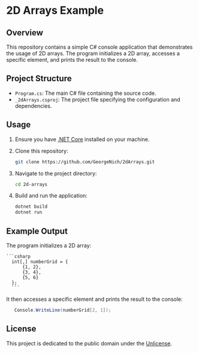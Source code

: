 # 2D Arrays Example

## Overview

This repository contains a simple C# console application that demonstrates the usage of 2D arrays. The program initializes a 2D array, accesses a specific element, and prints the result to the console.

## Project Structure

- `Program.cs`: The main C# file containing the source code.
- `_2dArrays.csproj`: The project file specifying the configuration and dependencies.

## Usage

1. Ensure you have [.NET Core](https://dotnet.microsoft.com/download) installed on your machine.
2. Clone this repository:

    ```bash
    git clone https://github.com/GeorgeNich/2dArrays.git
    ```

3. Navigate to the project directory:

    ```bash
    cd 2d-arrays
    ```

4. Build and run the application:

    ```bash
    dotnet build
    dotnet run
    ```

## Example Output

The program initializes a 2D array:

    ```csharp
      int[,] numberGrid = { 
          {1, 2},
          {3, 4},
          {5, 6}
      };
      ```
It then accesses a specific element and prints the result to the console:
  
 ```csharp
    Console.WriteLine(numberGrid[2, 1]);
  ```

## License

This project is dedicated to the public domain under the [Unlicense](UNLICENSE).
